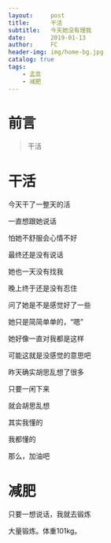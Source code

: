 ```yaml
---
layout:     post
title:      干活
subtitle:   今天她没有理我
date:       2019-01-13
author:     FC
header-img: img/home-bg.jpg
catalog: true
tags:
    - 孟蕊
    - 减肥
---
```



# 前言

>干活


# 干活

今天干了一整天的活

一直想跟她说话

怕她不舒服会心情不好

最终还是没有说话

她也一天没有找我

晚上终于还是没有忍住

问了她是不是感觉好了一些

她只是简简单单的，“嗯”

她好像一直对我都是这样

可能这就是没感觉的意思吧

昨天确实胡思乱想了很多

只要一闲下来

就会胡思乱想

其实我懂的

我都懂的

那么，加油吧

# 减肥

只要一想说话，我就去锻炼

大量锻炼。体重101kg。
